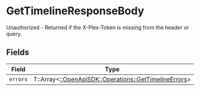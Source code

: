 # GetTimelineResponseBody

Unauthorized - Returned if the X-Plex-Token is missing from the header or query.


## Fields

| Field                                                                                                 | Type                                                                                                  | Required                                                                                              | Description                                                                                           |
| ----------------------------------------------------------------------------------------------------- | ----------------------------------------------------------------------------------------------------- | ----------------------------------------------------------------------------------------------------- | ----------------------------------------------------------------------------------------------------- |
| `errors`                                                                                              | T::Array<[::OpenApiSDK::Operations::GetTimelineErrors](../../models/operations/gettimelineerrors.md)> | :heavy_minus_sign:                                                                                    | N/A                                                                                                   |